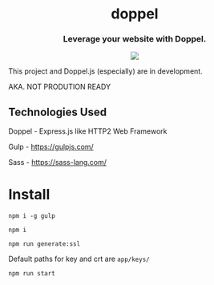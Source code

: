 <h1 align="center">doppel</h1>
<h3 align="center">
Leverage your website with Doppel.
  </h3>
<p align="center">
<img src="https://upload.wikimedia.org/wikipedia/commons/thumb/2/2f/Painting_by_Sebastian_Bieniek._Titled_%E2%80%9EDoppelg%C3%A4nger_No._1%E2%80%9C%2C_2018._Oil_on_canvas._Berlin_based_artist._Painter.jpg/453px-Painting_by_Sebastian_Bieniek._Titled_%E2%80%9EDoppelg%C3%A4nger_No._1%E2%80%9C%2C_2018._Oil_on_canvas._Berlin_based_artist._Painter.jpg"></img></p>

This project and Doppel.js (especially) are in development.

AKA. NOT PRODUTION READY

## Technologies Used

Doppel - Express.js like HTTP2 Web Framework

Gulp - <a href="https://gulpjs.com/">https://gulpjs.com/</a>

Sass - <a href="https://sass-lang.com/">https://sass-lang.com/</a>


# Install

```
npm i -g gulp
```

```
npm i
```

```
npm run generate:ssl
```
Default paths for key and crt are ``` app/keys/ ```

```
npm run start
```
